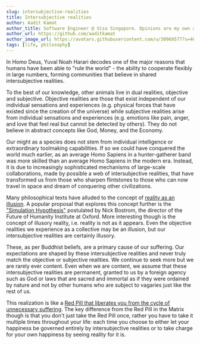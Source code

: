```yaml
---
slug: intersubjective-realities
title: Intersubjective realities
author: Aadit Kamat
author_title: Software Engineer @ Visa Singapore. Opinions are my own and not the views of my employer.
author_url: https://github.com/aaditkamat
author_image_url: https://avatars.githubusercontent.com/u/30969577?s=400&u=9558fc3557d79c88a7080034fe8c22654aca2e4d&v=4
tags: [life, philosophy]
---
```


In Homo Deus, Yuval Noah Harari decodes one of the major reasons that humans have been able to "rule the world" - the ability to cooperate flexibly in large numbers, forming communities that believe in shared intersubjective realities. 

To the best of our knowledge, other animals live in dual realities, objective and subjective. Objective realities are those that exist independent of our individual sensations and experiences (e.g. physical forces that have existed since the creation of the universe) while subjective realities arise from individual sensations and experiences (e.g. emotions like pain, anger, and love that feel real but cannot be detected by others). They do not believe in abstract concepts like God, Money, and the Economy. 

Our might as a species does not stem from individual intelligence or extraordinary toolmaking capabilities. If so we could have conquered the world much earlier, as an average Homo Sapiens in a hunter-gatherer band was more skilled than an average Homo Sapiens in the modern era. 
Instead, it is due to increasingly sophisticated mechanisms of large-scale collaborations, made by possible a web of intersubjective realities, that have transformed us from those who sharpen flintstones to those who can now travel in space and dream of conquering other civilizations.

Many philosophical texts have alluded to the concept of [reality as an illusion](https://en.wikipedia.org/wiki/Simulation_hypothesis#Origins). A popular proposal that explores this concept further is the ["Simulation Hypothesis"](https://www.simulation-argument.com/) postulated by Nick Bostrom, the director of the Future of Humanity Institute at Oxford. More interesting though is the concept of illusory reality, i.e. reality is not as it appears. Even the objective realities we experience as a collective may be an illusion, but our intersubjective realities are certainly illusory. 

These, as per Buddhist beliefs, are a primary cause of our suffering. Our expectations are shaped by these intersubjective realities and never truly match the objective or subjective realities. We continue to seek more but we are rarely ever content. Even when we are content, we assume that these intersubjective realities are permanent, granted to us by a foreign agency such as God or laws that are sacred and immortal as if they were ordained by nature and not by other humans who are subject to vagaries just like the rest of us. 

This realization is like a [Red Pill that liberates you from the cycle of unnecessary suffering](https://www.skepticspath.org/podcast/episode-17-the-red-pill-of-renunciation-embracing-reality-as-it-is/). The key difference from the Red Pill in the Matrix though is that you don't just take the Red Pill once, rather you have to take it multiple times throughout your life: each time you choose to either let your happiness be governed entirely by intersubjective realities or to take charge for your own happiness by seeing reality for it is.
